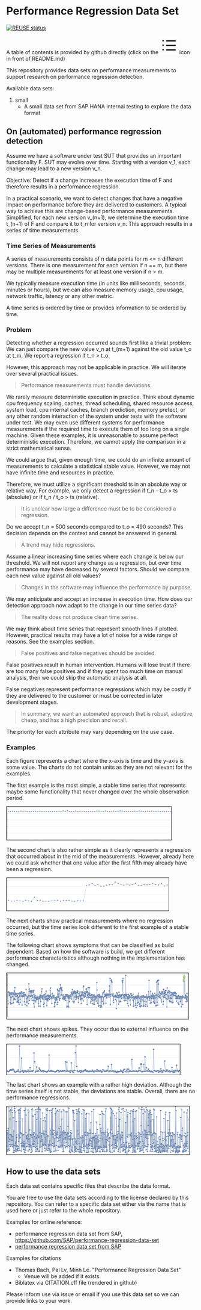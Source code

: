 # Performance Regression Data Set

[![REUSE status](https://api.reuse.software/badge/github.com/SAP/performance-regression-data-set)](https://api.reuse.software/info/github.com/SAP/performance-regression-data-set)

A table of contents is provided by github directly (click on the
![list](https://raw.githubusercontent.com/primer/octicons/6933ac32f87a2cb5efda4fb74b39d1e6199134ce/icons/list-unordered-24.svg)
icon in front of README.md)

This repository provides data sets on performance measurements to support
research on performance regression detection.

Available data sets:

1) small
    - A small data set from SAP HANA internal testing to explore the data format


## On (automated) performance regression detection

Assume we have a software under test SUT that provides an important
functionality F. SUT may evolve over time. Starting with a version v_1, each
change may lead to a new version v_n.

Objective: Detect if a change increases the execution time of F and therefore
results in a performance regression.

In a practical scenario, we want to detect changes that have a negative impact
on performance before they are delivered to customers. A typical way to achieve
this are change-based performance measurements. Simplified, for each new version
v_(n+1), we determine the execution time t_(n+1) of F and compare it to t_n for
version v_n. This approach results in a series of time measurements.

### Time Series of Measurements

A series of measurements consists of n data points for m <= n different
versions. There is one measurement for each version if n == m, but there may be
multiple measurements for at least one version if n > m.

We typically measure execution time (in units like milliseconds, seconds, minutes
or hours), but we can also measure memory usage, cpu usage, network traffic,
latency or any other metric.

A time series is ordered by time or provides information to be ordered by time.

### Problem

Detecting whether a regression occurred sounds first like a trivial problem: We
can just compare the new value v_n at t_(m+1) against the old value t_o at t_m.
We report a regression if t_n > t_o.

However, this approach may not be applicable in practice. We will iterate over
several practical issues.

> Performance measurements must handle deviations.

We rarely measure deterministic execution in practice. Think about dynamic cpu
frequency scaling, caches, thread scheduling, shared resource access, system
load, cpu internal caches, branch prediction, memory prefect, or any other
random interaction of the system under tests with the software under test. We
may even use different systems for performance measurements if the required time
to execute them of too long on a single machine.
Given these examples, it is unreasonable to assume perfect deterministic
execution. Therefore, we cannot apply the comparison in a strict mathematical
sense.

We could argue that, given enough time, we could do an infinite amount of
measurements to calculate a statistical stable value. However, we may not have
infinite time and resources in practice.

Therefore, we must utilize a significant threshold ts in an absolute way or
relative way. For example, we only detect a regression if t_n - t_o > ts
(absolute) or if t_n / t_o > ts (relative).

> It is unclear how large a difference must be to be considered a regression.

Do we accept t_n = 500 seconds compared to t_o = 490 seconds? This decision
depends on the context and cannot be answered in general.

> A trend may hide regressions.

Assume a linear increasing time series where each change is below our threshold.
We will not report any change as a regression, but over time performance may
have decreased by several factors. Should we compare each new value against all
old values?

> Changes in the software may influence the performance by purpose.

We may anticipate and accept an increase in execution time. How does our
detection approach now adapt to the change in our time series data?

> The reality does not produce clean time series.

We may think about time series that represent smooth lines if plotted. However,
practical results may have a lot of noise for a wide range of reasons. See the
examples section.

> False positives and false negatives should be avoided.

False positives result in human intervention. Humans will lose trust if there
are too many false positives and if they spent too much time on manual analysis,
then we could skip the automatic analysis at all.

False negatives represent performance regressions which may be costly if they
are delivered to the customer or must be corrected in later development stages.

> In summary, we want an automated approach that is robust, adaptive, cheap, and
> has a high precision and recall.

The priority for each attribute may vary depending on the use case.

### Examples

Each figure represents a chart where the x-axis is time and the y-axis is some
value. The charts do not contain units as they are not relevant for the
examples.

The first example is the most simple, a stable time series that represents maybe
some functionality that never changed over the whole observation period.

![example_example_stable](pics/examples/classification/example_stable.png
"Stable performance measurements")

The second chart is also rather simple as it clearly represents a regression
that occurred about in the mid of the measurements. However, already here we
could ask whether that one value after the first fifth may already have been a
regression.

![example_regression](pics/examples/classification/example_regression.png
"A regression")

The next charts show practical measurements where no regression occurred, but
the time series look different to the first example of a stable time series.

The following chart shows symptoms that can be classified as build dependent.
Based on how the software is build, we get different performance characteristics
although nothing in the implementation has changed.

![example_build-dependent](pics/examples/classification/example_build-dependent.png
"Build dependent performance measurements")

The next chart shows spikes. They occur due to external influence on the
performance measurements.

![example_spikes](pics/examples/classification/example_spikes.png
"Spikes that are not regressions")

The last chart shows an example with a rather high deviation. Although the time
series itself is not stable, the deviations are stable. Overall, there are no
performance regressions.

![example_high_deviation](pics/examples/classification/example_high_deviation.png
"Large deviations")

## How to use the data sets

Each data set contains specific files that describe the data format.

You are free to use the data sets according to the license declared by this
repository. You can refer to a specific data set either via the name that is
used here or just refer to the whole repository.

Examples for online reference:

- performance regression data set from SAP,
  https://github.com/SAP/performance-regression-data-set
- [performance regression data set from SAP](https://github.com/SAP/performance-regression-data-set)

Examples for citations

- Thomas Bach, Pal Lv, Minh Le. "Performance Regression Data Set"
  - Venue will be added if it exists.
- Biblatex via CITATION.cff file (rendered in github)

Please inform use via issue or email if you use this data set so we can provide
links to your work.
